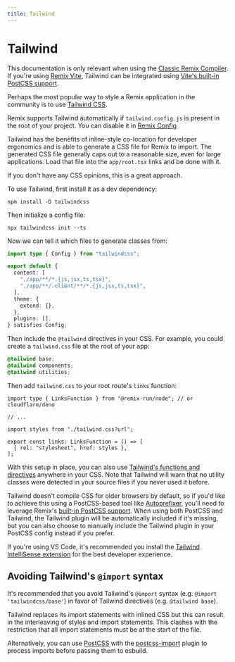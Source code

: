 ```yaml
---
title: Tailwind
---
```


# Tailwind

<docs-warning>This documentation is only relevant when using the [Classic Remix Compiler][classic-remix-compiler]. If you're using [Remix Vite][remix-vite], Tailwind can be integrated using [Vite's built-in PostCSS support][vite-postcss].</docs-warning>

Perhaps the most popular way to style a Remix application in the community is to use [Tailwind CSS][tailwind].

Remix supports Tailwind automatically if `tailwind.config.js` is present in the root of your project. You can disable it in [Remix Config][remix_config]

Tailwind has the benefits of inline-style co-location for developer ergonomics and is able to generate a CSS file for Remix to import. The generated CSS file generally caps out to a reasonable size, even for large applications. Load that file into the `app/root.tsx` links and be done with it.

If you don't have any CSS opinions, this is a great approach.

To use Tailwind, first install it as a dev dependency:

```shellscript nonumber
npm install -D tailwindcss
```

Then initialize a config file:

```shellscript nonumber
npx tailwindcss init --ts
```

Now we can tell it which files to generate classes from:

```ts filename=tailwind.config.ts lines=[4]
import type { Config } from "tailwindcss";

export default {
  content: [
    "./app/**/*.{js,jsx,ts,tsx}",
    "./app/**/.client/**/*.{js,jsx,ts,tsx}",
  ],
  theme: {
    extend: {},
  },
  plugins: [],
} satisfies Config;
```

Then include the `@tailwind` directives in your CSS. For example, you could create a `tailwind.css` file at the root of your app:

```css filename=app/tailwind.css
@tailwind base;
@tailwind components;
@tailwind utilities;
```

Then add `tailwind.css` to your root route's `links` function:

```tsx filename=app/root.tsx
import type { LinksFunction } from "@remix-run/node"; // or cloudflare/deno

// ...

import styles from "./tailwind.css?url";

export const links: LinksFunction = () => [
  { rel: "stylesheet", href: styles },
];
```

With this setup in place, you can also use [Tailwind's functions and directives][tailwind-functions-and-directives] anywhere in your CSS. Note that Tailwind will warn that no utility classes were detected in your source files if you never used it before.

Tailwind doesn't compile CSS for older browsers by default, so if you'd like to achieve this using a PostCSS-based tool like [Autoprefixer][autoprefixer], you'll need to leverage Remix's [built-in PostCSS support][built-in-post-css-support]. When using both PostCSS and Tailwind, the Tailwind plugin will be automatically included if it's missing, but you can also choose to manually include the Tailwind plugin in your PostCSS config instead if you prefer.

If you're using VS Code, it's recommended you install the [Tailwind IntelliSense extension][tailwind-intelli-sense-extension] for the best developer experience.

## Avoiding Tailwind's `@import` syntax

It's recommended that you avoid Tailwind's `@import` syntax (e.g. `@import 'tailwindcss/base'`) in favor of Tailwind directives (e.g. `@tailwind base`).

Tailwind replaces its import statements with inlined CSS but this can result in the interleaving of styles and import statements. This clashes with the restriction that all import statements must be at the start of the file.

Alternatively, you can use [PostCSS][built-in-post-css-support] with the [postcss-import] plugin to process imports before passing them to esbuild.

[tailwind]: https://tailwindcss.com
[remix_config]: ../file-conventions/remix-config#tailwind
[tailwind-functions-and-directives]: https://tailwindcss.com/docs/functions-and-directives
[autoprefixer]: https://github.com/postcss/autoprefixer
[built-in-post-css-support]: ./postcss
[tailwind-intelli-sense-extension]: https://marketplace.visualstudio.com/items?itemName=bradlc.vscode-tailwindcss
[postcss-import]: https://github.com/postcss/postcss-import
[classic-remix-compiler]: ../guides/vite#classic-remix-compiler-vs-remix-vite
[remix-vite]: ../guides/vite
[vite-postcss]: https://vitejs.dev/guide/features#postcss
